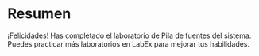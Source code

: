 # Resumen

¡Felicidades! Has completado el laboratorio de Pila de fuentes del sistema. Puedes practicar más laboratorios en LabEx para mejorar tus habilidades.
